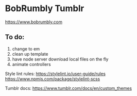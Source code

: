 # BobRumbly Tumblr

https://www.bobrumbly.com

## To do:
1. change to em
2. clean up template
3. have node server download local files on the fly
4. animate controllers

Style lint rules:
https://stylelint.io/user-guide/rules
https://www.npmjs.com/package/stylelint-scss

Tumblr docs:
https://www.tumblr.com/docs/en/custom_themes
